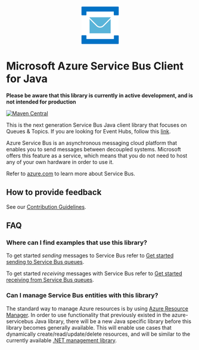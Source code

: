 <p align="center">
  <img src="service-bus.png" alt="Microsoft Azure Relay" width="100"/>
</p>

# Microsoft Azure Service Bus Client for Java

**Please be aware that this library is currently in active development, and is not intended for production**

[![Maven Central](https://maven-badges.herokuapp.com/maven-central/com.microsoft.azure/azure-servicebus/badge.svg)](https://maven-badges.herokuapp.com/maven-central/com.microsoft.azure/azure-servicebus)

This is the next generation Service Bus Java client library that focuses on Queues & Topics. If you are looking for Event Hubs, follow this [link](https://github.com/azure/azure-event-hubs-java).

Azure Service Bus is an asynchronous messaging cloud platform that enables you to send messages between decoupled systems. Microsoft offers this feature as a service, which means that you do not need to host any of your own hardware in order to use it.

Refer to [azure.com](https://azure.microsoft.com/services/service-bus/) to learn more about Service Bus. 

## How to provide feedback

See our [Contribution Guidelines](./.github/CONTRIBUTING.md).

## FAQ

### Where can I find examples that use this library?

To get started *sending* messages to Service Bus refer to [Get started sending to Service Bus queues](./azure-servicebus-samples/src/main/java/com/microsoft/azure/servicebus/samples/SendSample.java).

To get started *receiving* messages with Service Bus refer to [Get started receiving from Service Bus queues](./azure-servicebus-samples/src/main/java/com/microsoft/azure/servicebus/samples/ReceiveSample.java).  

### Can I manage Service Bus entities with this library?

The standard way to manage Azure resources is by using [Azure Resource Manager](https://docs.microsoft.com/en-us/azure/azure-resource-manager/resource-group-overview). In order to use functionality that previously existed in the azure-servicebus Java library, there will be a new Java specific library before this library becomes generally available. This will enable use cases that dynamically create/read/update/delete resources, and will be similar to the currently available [.NET management library](https://www.nuget.org/packages/Microsoft.WindowsAzure.Management.ServiceBus/).